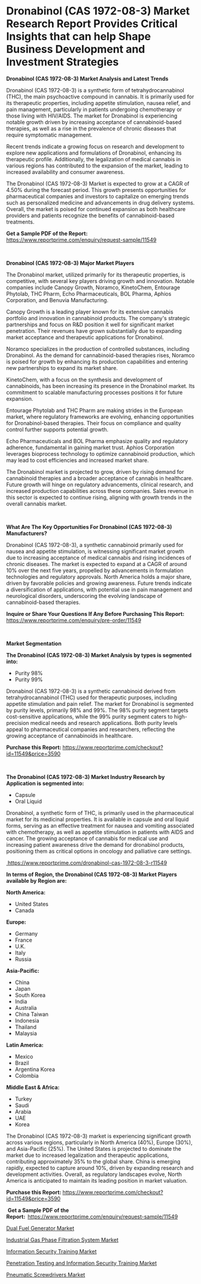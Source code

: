 <p><h1>Dronabinol (CAS 1972-08-3) Market Research Report Provides Critical Insights that can help Shape Business Development and Investment Strategies</h1></p><p><strong>Dronabinol (CAS 1972-08-3) Market Analysis and Latest Trends</strong></p>
<p><p>Dronabinol (CAS 1972-08-3) is a synthetic form of tetrahydrocannabinol (THC), the main psychoactive compound in cannabis. It is primarily used for its therapeutic properties, including appetite stimulation, nausea relief, and pain management, particularly in patients undergoing chemotherapy or those living with HIV/AIDS. The market for Dronabinol is experiencing notable growth driven by increasing acceptance of cannabinoid-based therapies, as well as a rise in the prevalence of chronic diseases that require symptomatic management.</p><p>Recent trends indicate a growing focus on research and development to explore new applications and formulations of Dronabinol, enhancing its therapeutic profile. Additionally, the legalization of medical cannabis in various regions has contributed to the expansion of the market, leading to increased availability and consumer awareness.</p><p>The Dronabinol (CAS 1972-08-3) Market is expected to grow at a CAGR of 4.50% during the forecast period. This growth presents opportunities for pharmaceutical companies and investors to capitalize on emerging trends such as personalized medicine and advancements in drug delivery systems. Overall, the market is poised for continued expansion as both healthcare providers and patients recognize the benefits of cannabinoid-based treatments.</p></p>
<p><strong>Get a Sample PDF of the Report:&nbsp;</strong> <a href="https://www.reportprime.com/enquiry/request-sample/11549?utm_campaign=1420&utm_medium=2&utm_source=Github&utm_content=ia&utm_term=02122024&utm_id=dronabinol-cas-1972-08-3">https://www.reportprime.com/enquiry/request-sample/11549</a></p>
<p>&nbsp;</p>
<p><strong>Dronabinol (CAS 1972-08-3) Major Market Players</strong></p>
<p><p>The Dronabinol market, utilized primarily for its therapeutic properties, is competitive, with several key players driving growth and innovation. Notable companies include Canopy Growth, Noramco, KinetoChem, Entourage Phytolab, THC Pharm, Echo Pharmaceuticals, BOL Pharma, Aphios Corporation, and Benuvia Manufacturing.</p><p>Canopy Growth is a leading player known for its extensive cannabis portfolio and innovation in cannabinoid products. The company's strategic partnerships and focus on R&D position it well for significant market penetration. Their revenues have grown substantially due to expanding market acceptance and therapeutic applications for Dronabinol.</p><p>Noramco specializes in the production of controlled substances, including Dronabinol. As the demand for cannabinoid-based therapies rises, Noramco is poised for growth by enhancing its production capabilities and entering new partnerships to expand its market share.</p><p>KinetoChem, with a focus on the synthesis and development of cannabinoids, has been increasing its presence in the Dronabinol market. Its commitment to scalable manufacturing processes positions it for future expansion.</p><p>Entourage Phytolab and THC Pharm are making strides in the European market, where regulatory frameworks are evolving, enhancing opportunities for Dronabinol-based therapies. Their focus on compliance and quality control further supports potential growth.</p><p>Echo Pharmaceuticals and BOL Pharma emphasize quality and regulatory adherence, fundamental in gaining market trust. Aphios Corporation leverages bioprocess technology to optimize cannabinoid production, which may lead to cost efficiencies and increased market share.</p><p>The Dronabinol market is projected to grow, driven by rising demand for cannabinoid therapies and a broader acceptance of cannabis in healthcare. Future growth will hinge on regulatory advancements, clinical research, and increased production capabilities across these companies. Sales revenue in this sector is expected to continue rising, aligning with growth trends in the overall cannabis market.</p></p>
<p>&nbsp;</p>
<p><strong>What Are The Key Opportunities For Dronabinol (CAS 1972-08-3) Manufacturers?</strong></p>
<p><p>Dronabinol (CAS 1972-08-3), a synthetic cannabinoid primarily used for nausea and appetite stimulation, is witnessing significant market growth due to increasing acceptance of medical cannabis and rising incidences of chronic diseases. The market is expected to expand at a CAGR of around 10% over the next five years, propelled by advancements in formulation technologies and regulatory approvals. North America holds a major share, driven by favorable policies and growing awareness. Future trends indicate a diversification of applications, with potential use in pain management and neurological disorders, underscoring the evolving landscape of cannabinoid-based therapies.</p></p>
<p><strong>Inquire or Share Your Questions If Any Before Purchasing This Report:</strong> <a href="https://www.reportprime.com/enquiry/pre-order/11549?utm_campaign=1420&utm_medium=2&utm_source=Github&utm_content=ia&utm_term=02122024&utm_id=dronabinol-cas-1972-08-3">https://www.reportprime.com/enquiry/pre-order/11549</a></p>
<p>&nbsp;</p>
<p><strong>Market Segmentation</strong></p>
<p><strong>The Dronabinol (CAS 1972-08-3) Market Analysis by types is segmented into:</strong></p>
<p><ul><li>Purity 98%</li><li>Purity 99%</li></ul></p>
<p><p>Dronabinol (CAS 1972-08-3) is a synthetic cannabinoid derived from tetrahydrocannabinol (THC) used for therapeutic purposes, including appetite stimulation and pain relief. The market for Dronabinol is segmented by purity levels, primarily 98% and 99%. The 98% purity segment targets cost-sensitive applications, while the 99% purity segment caters to high-precision medical needs and research applications. Both purity levels appeal to pharmaceutical companies and researchers, reflecting the growing acceptance of cannabinoids in healthcare.</p></p>
<p><strong>Purchase this Report:&nbsp;</strong><a href="https://www.reportprime.com/checkout?id=11549&price=3590&utm_campaign=1420&utm_medium=2&utm_source=Github&utm_content=ia&utm_term=02122024&utm_id=dronabinol-cas-1972-08-3">https://www.reportprime.com/checkout?id=11549&price=3590</a></p>
<p>&nbsp;</p>
<p><strong>The Dronabinol (CAS 1972-08-3) Market Industry Research by Application is segmented into:</strong></p>
<p><ul><li>Capsule</li><li>Oral Liquid</li></ul></p>
<p><p>Dronabinol, a synthetic form of THC, is primarily used in the pharmaceutical market for its medicinal properties. It is available in capsule and oral liquid forms, serving as an effective treatment for nausea and vomiting associated with chemotherapy, as well as appetite stimulation in patients with AIDS and cancer. The growing acceptance of cannabis for medical use and increasing patient awareness drive the demand for dronabinol products, positioning them as critical options in oncology and palliative care settings.</p></p>
<p><a href="https://www.reportprime.com/dronabinol-cas-1972-08-3-r11549?utm_campaign=1420&utm_medium=2&utm_source=Github&utm_content=ia&utm_term=02122024&utm_id=dronabinol-cas-1972-08-3">&nbsp;https://www.reportprime.com/dronabinol-cas-1972-08-3-r11549</a></p>
<p><strong>In terms of Region, the Dronabinol (CAS 1972-08-3) Market Players available by Region are:</strong></p>
<p>
    <p> <strong> North America: </strong>
        <ul>
            <li>United States</li>
            <li>Canada</li>
        </ul>
        </p> 
    <p> <strong> Europe: </strong>
        <ul>
            <li>Germany</li>
            <li>France</li>
            <li>U.K.</li>
            <li>Italy</li>
            <li>Russia</li>
        </ul>
        </p> 
    <p> <strong> Asia-Pacific: </strong>
        <ul>
            <li>China</li>
            <li>Japan</li>
            <li>South Korea</li>
            <li>India</li>
            <li>Australia</li>
            <li>China Taiwan</li>
            <li>Indonesia</li>
            <li>Thailand</li>
            <li>Malaysia</li>
        </ul>
        </p> 
    <p> <strong> Latin America: </strong>
        <ul>
            <li>Mexico</li>
            <li>Brazil</li>
            <li>Argentina Korea</li>
            <li>Colombia</li>
        </ul>
        </p> 
    <p> <strong> Middle East & Africa: </strong>
        <ul>
            <li>Turkey</li>
            <li>Saudi</li>
            <li>Arabia</li>
            <li>UAE</li>
            <li>Korea</li>
        </ul>
    </p>
    </p>
<p><p>The Dronabinol (CAS 1972-08-3) market is experiencing significant growth across various regions, particularly in North America (40%), Europe (30%), and Asia-Pacific (25%). The United States is projected to dominate the market due to increased legalization and therapeutic applications, contributing approximately 35% to the global share. China is emerging rapidly, expected to capture around 10%, driven by expanding research and development activities. Overall, as regulatory landscapes evolve, North America is anticipated to maintain its leading position in market valuation.</p></p>
<p><strong>Purchase this Report: </strong><a href="https://www.reportprime.com/checkout?id=11549&price=3590&utm_campaign=1420&utm_medium=2&utm_source=Github&utm_content=ia&utm_term=02122024&utm_id=dronabinol-cas-1972-08-3">https://www.reportprime.com/checkout?id=11549&price=3590</a></p>
<p>&nbsp;<strong>Get a Sample PDF of the Report:&nbsp;&nbsp;</strong><a href="https://www.reportprime.com/enquiry/request-sample/11549?utm_campaign=1420&utm_medium=2&utm_source=Github&utm_content=ia&utm_term=02122024&utm_id=dronabinol-cas-1972-08-3">https://www.reportprime.com/enquiry/request-sample/11549</a></p>
<p><strong></strong></p>
<p><p><a href="https://www.linkedin.com/pulse/comprehensive-dual-fuel-generator-report-industry-analysis-growth-yqkzf?utm_campaign=1420&utm_medium=2&utm_source=Github&utm_content=ia&utm_term=02122024&utm_id=dronabinol-cas-1972-08-3">Dual Fuel Generator Market</a></p><p><a href="https://www.linkedin.com/pulse/comprehensive-report-industrial-gas-phase-filtration-system-pdfpf?utm_campaign=1420&utm_medium=2&utm_source=Github&utm_content=ia&utm_term=02122024&utm_id=dronabinol-cas-1972-08-3">Industrial Gas Phase Filtration System Market</a></p><p><a href="https://issuu.com/reportprime-2/docs/information-security-training-market-size-2030.ppt?utm_campaign=1420&utm_medium=2&utm_source=Github&utm_content=ia&utm_term=02122024&utm_id=dronabinol-cas-1972-08-3">Information Security Training Market</a></p><p><a href="https://issuu.com/reportprime-2/docs/penetration-testing-and-information-security-train?utm_campaign=1420&utm_medium=2&utm_source=Github&utm_content=ia&utm_term=02122024&utm_id=dronabinol-cas-1972-08-3">Penetration Testing and Information Security Training Market</a></p><p><a href="https://www.linkedin.com/pulse/competitive-analysis-pneumatic-screwdrivers-market-from-2024-f6qnf?utm_campaign=1420&utm_medium=2&utm_source=Github&utm_content=ia&utm_term=02122024&utm_id=dronabinol-cas-1972-08-3">Pneumatic Screwdrivers Market</a></p></p>